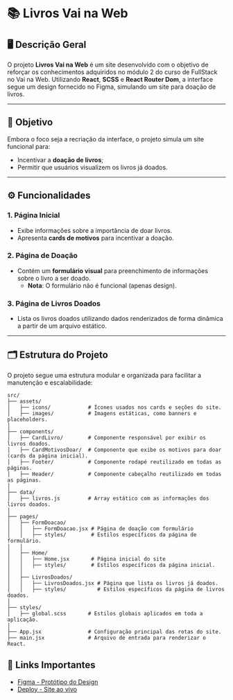 # 📚 **Livros Vai na Web**

## 🖥️ **Descrição Geral**
O projeto **Livros Vai na Web** é um site desenvolvido com o objetivo de reforçar os conhecimentos adquiridos no módulo 2 do curso de FullStack no Vai na Web. Utilizando **React**, **SCSS** e **React Router Dom**, a interface segue um design fornecido no Figma, simulando um site para doação de livros.

---

## 🎯 **Objetivo**
Embora o foco seja a recriação da interface, o projeto simula um site funcional para:
- Incentivar a **doação de livros**;
- Permitir que usuários visualizem os livros já doados.

---

## ⚙️ **Funcionalidades**
### 1. Página Inicial
- Exibe informações sobre a importância de doar livros.
- Apresenta **cards de motivos** para incentivar a doação.

### 2. Página de Doação
- Contém um **formulário visual** para preenchimento de informações sobre o livro a ser doado.
  - **Nota**: O formulário não é funcional (apenas design).

### 3. Página de Livros Doados
- Lista os livros doados utilizando dados renderizados de forma dinâmica a partir de um arquivo estático.

---

## 🗂️ **Estrutura do Projeto**
O projeto segue uma estrutura modular e organizada para facilitar a manutenção e escalabilidade:

```plaintext
src/
├── assets/
│   ├── icons/            # Ícones usados nos cards e seções do site.
│   ├── images/           # Imagens estáticas, como banners e placeholders.
│
├── components/
│   ├── CardLivro/        # Componente responsável por exibir os livros doados.
│   ├── CardMotivosDoar/  # Componente que exibe os motivos para doar (cards da página inicial).
│   ├── Footer/           # Componente rodapé reutilizado em todas as páginas.
│   ├── Header/           # Componente cabeçalho reutilizado em todas as páginas.
│
├── data/
│   ├── livros.js         # Array estático com as informações dos livros doados.
│
├── pages/
│   ├── FormDoacao/
│   │   ├── FormDoacao.jsx # Página de doação com formulário
│   │   ├── styles/        # Estilos específicos da página de formulário.
│   │
│   ├── Home/
│   │   ├── Home.jsx       # Página inicial do site
│   │   ├── styles/        # Estilos específicos da página inicial.
│   │
│   ├── LivrosDoados/
│   │   ├── LivrosDoados.jsx # Página que lista os livros já doados.
│   │   ├── styles/          # Estilos específicos da página de livros doados.
│
├── styles/
│   ├── global.scss       # Estilos globais aplicados em toda a aplicação.
│
├── App.jsx               # Configuração principal das rotas do site.
├── main.jsx              # Arquivo de entrada para renderizar o React.

```

## 🔗 Links Importantes
- [Figma - Protótipo do Design](https://www.figma.com/design/MDGn9uI2Ny5Y8sOJWnmfRp/Proposta-Empower?node-id=0-1&node-type=canvas&t=5ZOGhZLQsGD8Muj1-0)
- [Deploy - Site ao vivo](https://livros-vnw-chi.vercel.app/)

